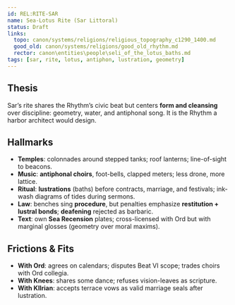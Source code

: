 ```yaml
---
id: REL:RITE-SAR
name: Sea-Lotus Rite (Sar Littoral)
status: Draft
links:
  topo: canon/systems/religions/religious_topography_c1290_1400.md
  good_old: canon/systems/religions/good_old_rhythm.md
  rector: canon\entities\people\seli_of_the_lotus_baths.md
tags: [sar, rite, lotus, antiphon, lustration, geometry]
---
```


## Thesis
Sar’s rite shares the Rhythm’s civic beat but centers **form and cleansing** over discipline: geometry, water, and antiphonal song. It is the Rhythm a harbor architect would design.

## Hallmarks
- **Temples**: colonnades around stepped tanks; roof lanterns; line-of-sight to beacons.
- **Music**: **antiphonal choirs**, foot-bells, clapped meters; less drone, more lattice.
- **Ritual**: **lustrations** (baths) before contracts, marriage, and festivals; ink-wash diagrams of tides during sermons.
- **Law**: benches sing **procedure**, but penalties emphasize **restitution + lustral bonds**; **deafening** rejected as barbaric.
- **Text**: own **Sea Recension** plates; cross-licensed with Ord but with marginal glosses (geometry over moral maxims).

## Frictions & Fits
- **With Ord**: agrees on calendars; disputes Beat VI scope; trades choirs with Ord collegia.  
- **With Knees**: shares some dance; refuses vision-leaves as scripture.  
- **With Kllrian**: accepts terrace vows as valid marriage seals after lustration.

